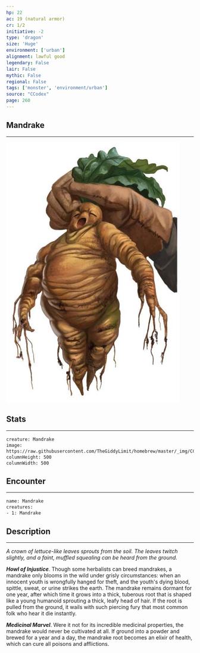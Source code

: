 ```yaml
---
hp: 22
ac: 19 (natural armor)
cr: 1/2
initiative: -2
type: 'dragon'    
size: 'Huge'
environment: ['urban']
alignment: lawful good
legendary: False
lair: False
mythic: False
regional: False
tags: ['monster', 'environment/urban']
source: "CCodex"
page: 260
---
```


## Mandrake
---

![|600](https://raw.githubusercontent.com/TheGiddyLimit/homebrew/master/_img/CCodex/Mandrake.jpg)

## Stats
---

```statblock
creature: Mandrake
image: https://raw.githubusercontent.com/TheGiddyLimit/homebrew/master/_img/CCodex/mandrake_token.png
columnHeight: 500
columnWidth: 500
```

## Encounter
---

```encounter-table
name: Mandrake
creatures:
- 1: Mandrake
```

## Description
---
_A crown of lettuce-like leaves sprouts from the soil. The leaves twitch slightly, and a faint, muffled squealing can be heard from the ground._

**_Howl of Injustice_**. Though some herbalists can breed mandrakes, a mandrake only blooms in the wild under grisly circumstances: when an innocent youth is wrongfully hanged for theft, and the youth's dying blood, spittle, sweat, or urine strikes the earth. The mandrake remains dormant for one year, after which time it grows into a thick, tuberous root that is shaped like a young humanoid sprouting a thick, leafy head of hair. If the root is pulled from the ground, it wails with such piercing fury that most common folk who hear it die instantly.

**_Medicinal Marvel_**. Were it not for its incredible medicinal properties, the mandrake would never be cultivated at all. If ground into a powder and brewed for a year and a day, the mandrake root becomes an elixir of health, which can cure all poisons and afflictions.






